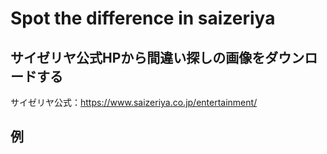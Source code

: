 # Spot the difference in saizeriya

## サイゼリヤ公式HPから間違い探しの画像をダウンロードする

サイゼリヤ公式：https://www.saizeriya.co.jp/entertainment/

## 例

